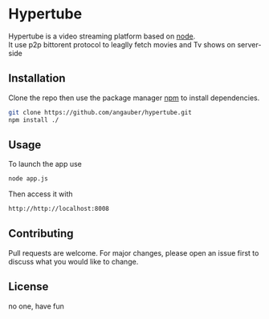 # Hypertube

Hypertube is a video streaming platform based on [node](https://nodejs.org/en/).\
It use p2p bittorent protocol to leaglly fetch movies and Tv shows on server-side

## Installation

Clone the repo then use the package manager [npm](https://www.npmjs.com/get-npm) to install dependencies.

```bash
git clone https://github.com/angauber/hypertube.git
npm install ./
```

## Usage
To launch the app use
```bash
node app.js
```
Then access it with
```bash
http://http://localhost:8008
```

## Contributing
Pull requests are welcome. For major changes, please open an issue first to discuss what you would like to change.

## License
no one, have fun

